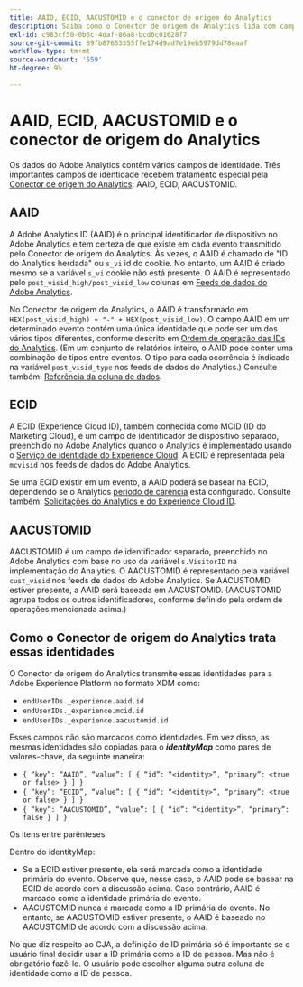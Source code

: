 ```yaml
---
title: AAID, ECID, AACUSTOMID e o conector de origem do Analytics
description: Saiba como o Conector de origem do Analytics lida com campos de identidade do Adobe Analytics.
exl-id: c983cf50-0b6c-4daf-86a8-bcd6c01628f7
source-git-commit: 89fb87653355ffe174d9ad7e19eb5979dd78eaaf
workflow-type: tm+mt
source-wordcount: '559'
ht-degree: 9%

---
```


# AAID, ECID, AACUSTOMID e o conector de origem do Analytics

Os dados do Adobe Analytics contêm vários campos de identidade. Três importantes campos de identidade recebem tratamento especial pela [Conector de origem do Analytics](https://experienceleague.adobe.com/docs/experience-platform/sources/ui-tutorials/create/adobe-applications/analytics.html?lang=pt-BR): AAID, ECID, AACUSTOMID.

## AAID

A Adobe Analytics ID (AAID) é o principal identificador de dispositivo no Adobe Analytics e tem certeza de que existe em cada evento transmitido pelo Conector de origem do Analytics. Às vezes, o AAID é chamado de &quot;ID do Analytics herdada&quot; ou `s_vi` id do cookie. No entanto, um AAID é criado mesmo se a variável `s_vi` cookie não está presente. O AAID é representado pelo `post_visid_high/post_visid_low` colunas em [Feeds de dados do Adobe Analytics](https://experienceleague.adobe.com/docs/analytics/export/analytics-data-feed/data-feed-contents/datafeeds-reference.html?lang=pt-BR#columns%2C-descriptions%2C-and-data-types).

No Conector de origem do Analytics, o AAID é transformado em `HEX(post_visid_high) + "-" + HEX(post_visid_low)`. O campo AAID em um determinado evento contém uma única identidade que pode ser um dos vários tipos diferentes, conforme descrito em [Ordem de operação das IDs do Analytics](https://experienceleague.adobe.com/docs/id-service/using/reference/analytics-reference/analytics-order-of-operations.html?lang=en%5B%5D). (Em um conjunto de relatórios inteiro, o AAID pode conter uma combinação de tipos entre eventos. O tipo para cada ocorrência é indicado na variável `post_visid_type` nos feeds de dados do Analytics.) Consulte também: [Referência da coluna de dados](https://experienceleague.adobe.com/docs/analytics/export/analytics-data-feed/data-feed-contents/datafeeds-reference.html?lang=pt-BR).

## ECID

A ECID (Experience Cloud ID), também conhecida como MCID (ID do Marketing Cloud), é um campo de identificador de dispositivo separado, preenchido no Adobe Analytics quando o Analytics é implementado usando o [Serviço de identidade do Experience Cloud](https://experienceleague.adobe.com/docs/id-service/using/implementation/setup-analytics.html?lang=pt-BR). A ECID é representada pela `mcvisid` nos feeds de dados do Adobe Analytics.

Se uma ECID existir em um evento, a AAID poderá se basear na ECID, dependendo se o Analytics [período de carência](https://experienceleague.adobe.com/docs/id-service/using/reference/analytics-reference/grace-period.html?lang=pt-BR) está configurado. Consulte também: [Solicitações do Analytics e do Experience Cloud ID](https://experienceleague.adobe.com/docs/id-service/using/reference/analytics-reference/legacy-analytics.html?lang=en).

## AACUSTOMID

AACUSTOMID é um campo de identificador separado, preenchido no Adobe Analytics com base no uso da variável `s.VisitorID` na implementação do Analytics. O AACUSTOMID é representado pela variável `cust_visid` nos feeds de dados do Adobe Analytics. Se AACUSTOMID estiver presente, a AAID será baseada em AACUSTOMID. (AACUSTOMID agrupa todos os outros identificadores, conforme definido pela ordem de operações mencionada acima.)

## Como o Conector de origem do Analytics trata essas identidades

O Conector de origem do Analytics transmite essas identidades para a Adobe Experience Platform no formato XDM como:

* `endUserIDs._experience.aaid.id`
* `endUserIDs._experience.mcid.id`
* `endUserIDs._experience.aacustomid.id`

Esses campos não são marcados como identidades. Em vez disso, as mesmas identidades são copiadas para o **_identityMap_** como pares de valores-chave, da seguinte maneira:

* `{ “key”: “AAID”, “value”: [ { “id”: “<identity>”, “primary”: <true or false> } ] }`
* `{ “key”: “ECID”, “value”: [ { “id”: “<identity>”, “primary”: <true or false> } ] }`
* `{ “key”: “AACUSTOMID”, “value”: [ { “id”: “<identity>”, “primary”: false } ] }`

Os itens entre parênteses

Dentro do identityMap:

* Se a ECID estiver presente, ela será marcada como a identidade primária do evento. Observe que, nesse caso, o AAID pode se basear na ECID de acordo com a discussão acima.
Caso contrário, AAID é marcado como a identidade primária do evento.
* AACUSTOMID nunca é marcada como a ID primária do evento. No entanto, se AACUSTOMID estiver presente, o AAID é baseado no AACUSTOMID de acordo com a discussão acima.

No que diz respeito ao CJA, a definição de ID primária só é importante se o usuário final decidir usar a ID primária como a ID de pessoa. Mas não é obrigatório fazê-lo. O usuário pode escolher alguma outra coluna de identidade como a ID de pessoa.
